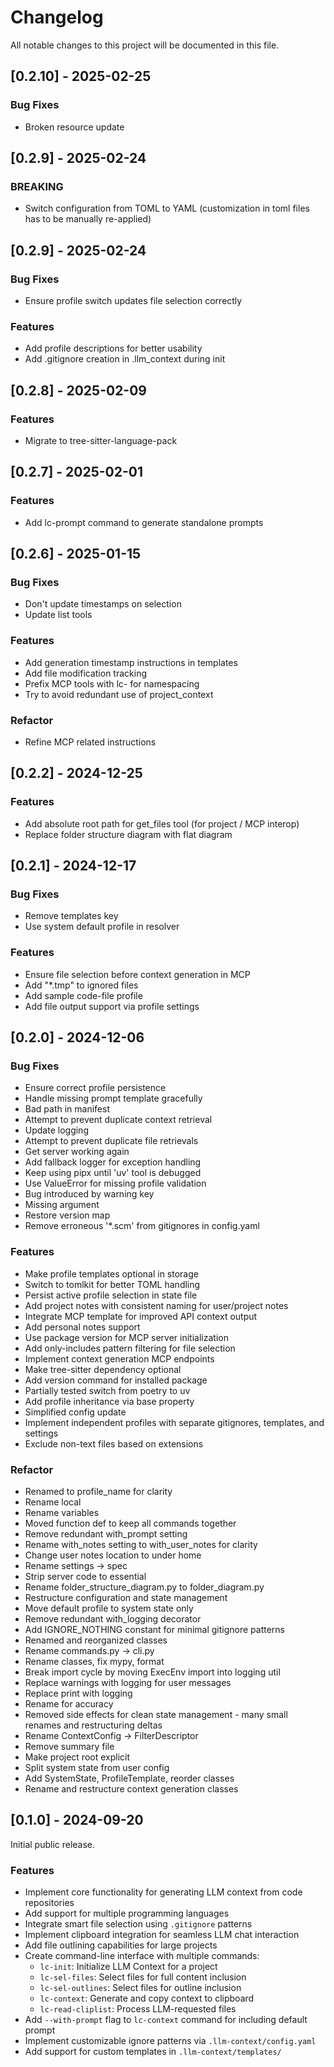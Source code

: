 # Changelog

All notable changes to this project will be documented in this file.

## [0.2.10] - 2025-02-25

### Bug Fixes
- Broken resource update

## [0.2.9] - 2025-02-24

### BREAKING
- Switch configuration from TOML to YAML (customization in toml files has to be manually re-applied)

## [0.2.9] - 2025-02-24

### Bug Fixes
- Ensure profile switch updates file selection correctly

### Features
- Add profile descriptions for better usability
- Add .gitignore creation in .llm_context during init

## [0.2.8] - 2025-02-09

### Features
- Migrate to tree-sitter-language-pack

## [0.2.7] - 2025-02-01

### Features
- Add lc-prompt command to generate standalone prompts

## [0.2.6] - 2025-01-15

### Bug Fixes
- Don't update timestamps on selection
- Update list tools

### Features
- Add generation timestamp instructions in templates
- Add file modification tracking
- Prefix MCP tools with lc- for namespacing
- Try to avoid redundant use of project_context

### Refactor
- Refine MCP related instructions

## [0.2.2] - 2024-12-25

### Features
- Add absolute root path for get_files tool (for project / MCP interop)
- Replace folder structure diagram with flat diagram

## [0.2.1] - 2024-12-17

### Bug Fixes
- Remove templates key
- Use system default profile in resolver

### Features
- Ensure file selection before context generation in MCP
- Add "*.tmp" to ignored files
- Add sample code-file profile
- Add file output support via profile settings

## [0.2.0] - 2024-12-06

### Bug Fixes

- Ensure correct profile persistence
- Handle missing prompt template gracefully
- Bad path in manifest
- Attempt to prevent duplicate context retrieval
- Update logging
- Attempt to prevent duplicate file retrievals
- Get server working again
- Add fallback logger for exception handling
- Keep using pipx until 'uv' tool is debugged
- Use ValueError for missing profile validation
- Bug introduced by warning key
- Missing argument
- Restore version map
- Remove erroneous '\*.scm' from gitignores in config.yaml

### Features

- Make profile templates optional in storage
- Switch to tomlkit for better TOML handling
- Persist active profile selection in state file
- Add project notes with consistent naming for user/project notes
- Integrate MCP template for improved API context output
- Add personal notes support
- Use package version for MCP server initialization
- Add only-includes pattern filtering for file selection
- Implement context generation MCP endpoints
- Make tree-sitter dependency optional
- Add version command for installed package
- Partially tested switch from poetry to uv
- Add profile inheritance via base property
- Simplified config update
- Implement independent profiles with separate gitignores, templates, and settings
- Exclude non-text files based on extensions

### Refactor

- Renamed to profile_name for clarity
- Rename local
- Rename variables
- Moved function def to keep all commands together
- Remove redundant with_prompt setting
- Rename with_notes setting to with_user_notes for clarity
- Change user notes location to under home
- Rename settings -> spec
- Strip server code to essential
- Rename folder_structure_diagram.py to folder_diagram.py
- Restructure configuration and state management
- Move default profile to system state only
- Remove redundant with_logging decorator
- Add IGNORE_NOTHING constant for minimal gitignore patterns
- Renamed and reorganized classes
- Rename commands.py -> cli.py
- Rename classes, fix mypy, format
- Break import cycle by moving ExecEnv import into logging util
- Replace warnings with logging for user messages
- Replace print with logging
- Rename for accuracy
- Removed side effects for clean state management - many small renames and restructuring deltas
- Rename ContextConfig -> FilterDescriptor
- Remove summary file
- Make project root explicit
- Split system state from user config
- Add SystemState, ProfileTemplate, reorder classes
- Rename and restructure context generation classes

## [0.1.0] - 2024-09-20

Initial public release.

### Features

- Implement core functionality for generating LLM context from code repositories
- Add support for multiple programming languages
- Integrate smart file selection using `.gitignore` patterns
- Implement clipboard integration for seamless LLM chat interaction
- Add file outlining capabilities for large projects
- Create command-line interface with multiple commands:
  - `lc-init`: Initialize LLM Context for a project
  - `lc-sel-files`: Select files for full content inclusion
  - `lc-sel-outlines`: Select files for outline inclusion
  - `lc-context`: Generate and copy context to clipboard
  - `lc-read-cliplist`: Process LLM-requested files
- Add `--with-prompt` flag to `lc-context` command for including default prompt
- Implement customizable ignore patterns via `.llm-context/config.yaml`
- Add support for custom templates in `.llm-context/templates/`
